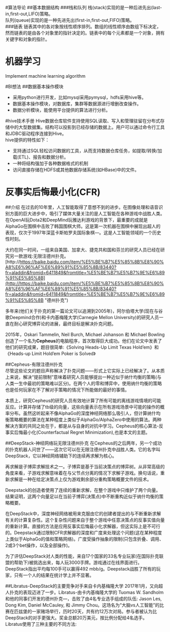 #算法导论
##基本数据结构
###栈和队列
栈(stack)实现的是一种后进先出(last-in,first-out,LIFO)策略。  
队列(queue)实现的是一种先进先出(first-in,first-out,FIFO)策略。  
###链表
链表其中的各对象按线性顺序排列。数组的线性顺序由数组下标决定，然而链表的是由各个对象里的指针决定的。链表中的每个元素都是一个对象，拥有关键字和对象的指针。






# 机器学习
Implement machine learning algorithm

#BI想法
##数据基本操作模块
- 采用python进行开发，比如mysql采用pymysql，hdfs采用hive等。
- 数据基本操作模块，对数据库，集群等数据源进行增删改查操作。
- 数据分析模块，能使用平台提供的算法进行分析。

#hive技术手册
Hive数据仓库软件支持使用SQL读取、写入和管理驻留在分布式存储中的大型数据集。结构可以投影到已经存储的数据上。用户可以通过命令行工具和JDBC驱动程序连接到Hive。  
hive提供的特性如下：
- 支持通过SQL轻松访问数据的工具，从而支持数据仓库任务，如提取/转换/加载(ETL)、报告和数据分析。  
- 一种将结构强加于各种数据格式的机制
- 访问直接存储在HDFS或其他数据存储系统(如HBase)中的文件。
# 反事实后悔最小化(CFR)
##介绍
在过去的10年里，人工智能取得了意想不到的进步。在图像处理和语音识别方面的巨大进步中，吸引了媒体大量关注的是人工智能在各种游戏中战胜人类。在OpenAI玩Dota2和DeepMind玩雅达利游戏的背景下，最重要的成就是AlphaGo在围棋中击败了韩国围棋大师。这是第一次机器在围棋中展现出超人的表现，仅次于1997年深蓝卡斯帕罗夫国际象棋—。这是人工智能领域的一个历史性时刻。  

大约在同一时间，一组来自美国、加拿大、捷克共和国和芬兰的研究人员已经在研究另一款游戏:无限注德州扑克。
[http://https://baike.baidu.com/item/%E5%BE%B7%E5%85%8B%E8%90%A8%E6%96%AF%E6%89%91%E5%85%8B/83440?fr=aladdin&fromid=6411849&fromtitle=%E5%BE%B7%E5%B7%9E%E6%89%91%E5%85%8B](http://https://baike.baidu.com/item/%E5%BE%B7%E5%85%8B%E8%90%A8%E6%96%AF%E6%89%91%E5%85%8B/83440?fr=aladdin&fromid=6411849&fromtitle=%E5%BE%B7%E5%B7%9E%E6%89%91%E5%85%8B "德州扑克")
  
多年来(他们关于扑克的第一篇论文可以追溯到2005年)，阿尔伯塔大学(现在与谷歌Deepmind合作)和卡内基梅隆大学(Carnegie Mellon University)的研究人员一直在耐心研究博弈论的进展，最终目标是解决扑克问题。  

2015年，Oskari Tammelin, Neil Burch, Michael Johanson 和 Michael Bowling 创造了一个名为**Cepheus**的电脑程序，首次取得巨大成功。他们在论文中发表了他们的研究成果，题目很简单:《Solving Heads-Up Limit Texas Hold’em》和《Heads-up Limit Hold’em Poker is Solved》

##Cepheus-有限注德州扑克  
尽管这些论文的题目声称解决了扑克问题——形式上它实际上已经解决了。从本质上来说，解决“提前限制”意味着研究人员能够提出一种近似于纳什均衡的策略(与人类一生中最初的策略难以区分)。在两个人的零和博弈中，使用纳什均衡的策略也是任何玩家在不了解对手策略的情况下所能做的最好的事情。  

本质上，研究Cepheus的研究人员有效地计算了所有可能的离线游戏情境的可能反应。计算并存储了tb级的向量，这些向量表示在所有游戏场景中可能的操作的概率分布。虽然这听起来不像AlphaGo的深度神经网络那么吸引人，但计算纳什均衡策略概要的算法在某种程度上类似于AlphaGo/AlphaZero中使用的算法。两种解决方案的共同之处在于，都是从与自身的对抗中学习。Cepheus的核心算法-反事实后悔最小化(Counterfactual Regret Minimization),也是本文的主题。

##DeepStack-神经网络玩无限注德州扑克
在Cepheus的之后两年，另一个成功的扑克机器人问世了——这次它可以在无限注德州扑克中战胜人类。它的名字叫DeepStack，它以神经网络辅助下的连续再求解为核心。  

再求解是子博弈求解技术之一。子博弈是基于当前决策点的博弈树。从非常高级的角度来看，子游戏求解意味着在与父节点分离的情况下求解子游戏。换句话说，重新求解是一种在给定决策点上仅为游戏剩余部分重构策略概要文件的技术。
  
Deepstack的创造者使用了连续的重新求解，在整个游戏中只维护了两个向量。结果证明，这两个向量足以在当前子博弈(决策点)中不断重构近似于纳什均衡的策略概要。

在DeepStack中，深度神经网络被用来克服由它的创建者提出的与不断重新求解有关的计算复杂性。这个复杂性问题来自于整个游戏中任意决策点的反事实值向量的重新计算。直接的方法是应用反事实后悔最小化求解器，但这实际上是不可行的。Deepstack通过限制CFR求解器的深度和广度来处理这个问题(这在某种程度上类似于AlphaGo的值和策略网络)。广度受操作抽象的限制(只包含折叠、调用、2或3个bet操作，以及全部操作)。  

为了评估DeepStack对人类的性能，来自17个国家的33名专业玩家(在国际扑克联盟的帮助下)被挑选出来，每人玩3000手牌。游戏通过在线界面进行。DeepStack指出平均每100手可以赢得492 mbb/g。Deepstack战胜了所有的玩家，只有一个人的结果在统计学上并不显著。  

##Libratus-DeepStack的主要竞争对手来自卡内基梅隆大学
2017年1月，又向超人扑克的表现迈进了一步。Libratus-由卡内基梅隆大学的 Tuomas W. Sandholm和他的同事们开发的德州扑克—，击败了由4名专业选手组成的队伍: Jason Les, Dong Kim, Daniel McCauley, 和 Jimmy Chou。这场名为“大脑vs人工智能”的比赛在匹兹堡的一家赌场举行，历时20天，共有约12万次对局。参与者被认为比DeepStack的对手更强大。奖金总额20万美元，按比例分配给4名选手。  
Libratus使用了三种主要的不同方法:
